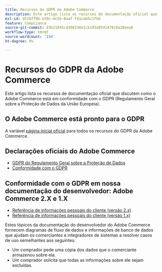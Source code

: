 ```yaml
---
title: Recursos do GDPR da Adobe Commerce
description: Este artigo lista os recursos de documentação oficial que discutem como o Adobe Commerce está em conformidade com o GDPR (Regulamento Geral sobre a Proteção de Dados da União Europeia).
exl-id: d578ff9b-e39c-4c5b-8aaf-f41cab5c1fbb
feature: Compliance
source-git-commit: 83b21845cd306336e1cb193a9541478c8a38eea8
workflow-type: tm+mt
source-wordcount: '154'
ht-degree: 0%

---
```


# Recursos do GDPR da Adobe Commerce

Este artigo lista os recursos de documentação oficial que discutem como o Adobe Commerce está em conformidade com o GDPR (Regulamento Geral sobre a Proteção de Dados da União Europeia).

## O Adobe Commerce está pronto para o GDPR

A variável [página inicial oficial](https://business.adobe.com/privacy/general-data-protection-regulation.html) para todos os recursos do GDPR da Adobe Commerce.

## Declarações oficiais do Adobe Commerce

* [GDPR do Regulamento Geral sobre a Proteção de Dados](/docs/commerce-operations/security-and-compliance/privacy/gdpr.html)
* [Conformidade com o GDPR](/docs/commerce-admin/start/compliance/privacy/compliance-gdpr.html)

## Conformidade com o GDPR em nossa documentação do desenvolvedor: Adobe Commerce 2.X e 1.X

* [Referência de informações pessoais do cliente (versão 2.x)](/docs/commerce-operations/security-and-compliance/reference/data-m2.html)
* [Referência de informações pessoais do cliente (versão 1.x)](/docs/commerce-operations/security-and-compliance/reference/data-m1.html)

Estes tópicos da documentação do desenvolvedor do Adobe Commerce fornecem diagramas de fluxo de dados e informações de banco de dados que ajudam os comerciantes e integradores de sistemas a resolver casos de uso semelhantes aos seguintes:

* Um comprador pede uma cópia dos dados que o comerciante armazenou sobre ela.
* Um comprador solicita que todas as informações sobre ele sejam excluídas.
